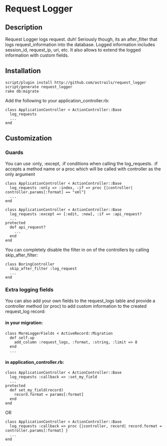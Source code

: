 # Request Logger

## Description

Request Logger logs request. duh!
Seriously though, its an after_filter that logs request_information into the database.
Logged information includes session_id, request_ip, uri, etc.
It also allows to extend the logged information with custom fields.

## Installation

    script/plugin install http://github.com/astrails/request_logger
    script/generate request_logger
    rake db:migrate

Add the following to your application_controller.rb:

    class ApplicationController < ActionController::Base
      log_requests
      ...
    end

## Customization

### Guards

You can use :only, :except, :if conditions when calling the log_requests. :if accepts a method name or a proc
which will be called with controller as the only argument

    class ApplicationController < ActionController::Base
      log_requests :only => :index, :if => proc {|controller| controller.params[:format] == "xml"}
      ...
    end

    class ApplicationController < ActionController::Base
      log_requests :except => [:edit, :new], :if => :api_request?
      ...
    protected
      def api_request?
        ...
      end
    end

You can completely disable the filter in on of the controllers by calling skip_after_filter:

    class BoringController
      skip_after_filter :log_request
      ...
    end

### Extra logging fields

You can also add your own fields to the request_logs table and provide a controller method (or proc) to add custom
information to the created request_log record:

#### in your migration:

    class MoreLoggerFields < ActiveRecord::Migration
      def self.up
        add_column :request_logs, :format, :string, :limit => 8
      end
      ...

#### in application_controller.rb:

    class ApplicationController < ActionController::Base
      log_requests :callback => :set_my_field
      ...
    protected
      def set_my_field(record)
        record.format = params[:format]
      end
    end

OR

    class ApplicationController < ActionController::Base
      log_requests :callback => proc {|controller, record| record.format = controller.params[:format] }
      ...
    end
